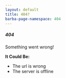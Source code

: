 ```yaml
---
layout: default
title: 404?
barba-page-namespace: 404
---
```


##### 404
Something went wrong!

**It Could Be:**
- The url is wrong
- The server is offline